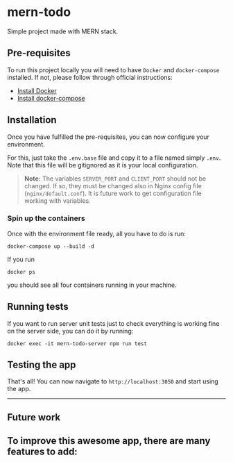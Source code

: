 # mern-todo
Simple project made with MERN stack.

## Pre-requisites
To run this project locally you will need to have `Docker` and `docker-compose` installed. If not, please follow through official instructions:

- [Install Docker](https://docs.docker.com/get-docker/)
- [Install docker-compose](https://docs.docker.com/compose/install/)

## Installation

Once you have fulfilled the pre-requisites, you can now configure your environment.

For this, just take the `.env.base` file and copy it to a file named simply `.env`. Note that this file will be gitignored as it is your local configuration.

> **Note:** The variables `SERVER_PORT` and `CLIENT_PORT` should not be changed. If so, they must be changed also in Nginx config file (`nginx/default.conf`). It is future work to get configuration file working with variables.

### Spin up the containers
Once with the environment file ready, all you have to do is run:
```
docker-compose up --build -d
```
If you run
```
docker ps
```
you should see all four containers running in your machine.

## Running tests

If you want to run server unit tests just to check everything is working fine on the server side, you can do it by running:
```
docker exec -it mern-todo-server npm run test
```
## Testing the app
That's all! You can now navigate to `http://localhost:3050` and start using the app.
____

## Future work

To improve this awesome app, there are many features to add:
- 